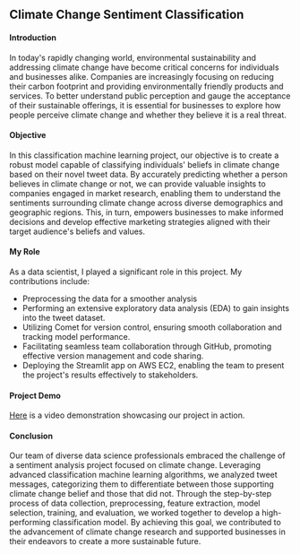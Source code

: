 ## Climate Change Sentiment Classification

#### Introduction

In today's rapidly changing world, environmental sustainability and addressing climate change have become critical concerns for individuals and businesses alike. Companies are increasingly focusing on reducing their carbon footprint and providing environmentally friendly products and services. To better understand public perception and gauge the acceptance of their sustainable offerings, it is essential for businesses to explore how people perceive climate change and whether they believe it is a real threat.

#### Objective

In this classification machine learning project, our objective is to create a robust model capable of classifying individuals' beliefs in climate change based on their novel tweet data. By accurately predicting whether a person believes in climate change or not, we can provide valuable insights to companies engaged in market research, enabling them to understand the sentiments surrounding climate change across diverse demographics and geographic regions. This, in turn, empowers businesses to make informed decisions and develop effective marketing strategies aligned with their target audience's beliefs and values.

#### My Role

As a data scientist, I played a significant role in this project. My contributions include:

- Preprocessing the data for a smoother analysis
- Performing an extensive exploratory data analysis (EDA) to gain insights into the tweet dataset.
- Utilizing Comet for version control, ensuring smooth collaboration and tracking model performance.
- Facilitating seamless team collaboration through GitHub, promoting effective version management and code sharing.
- Deploying the Streamlit app on AWS EC2, enabling the team to present the project's results effectively to stakeholders.

#### Project Demo

[Here](https://youtu.be/iO6yFYPNPA0?si=SX4RY3Tmut51dkj0) is a video demonstration showcasing our project in action.

#### Conclusion

Our team of diverse data science professionals embraced the challenge of a sentiment analysis project focused on climate change. Leveraging advanced classification machine learning algorithms, we analyzed tweet messages, categorizing them to differentiate between those supporting climate change belief and those that did not. Through the step-by-step process of data collection, preprocessing, feature extraction, model selection, training, and evaluation, we worked together to develop a high-performing classification model. By achieving this goal, we contributed to the advancement of climate change research and supported businesses in their endeavors to create a more sustainable future.
